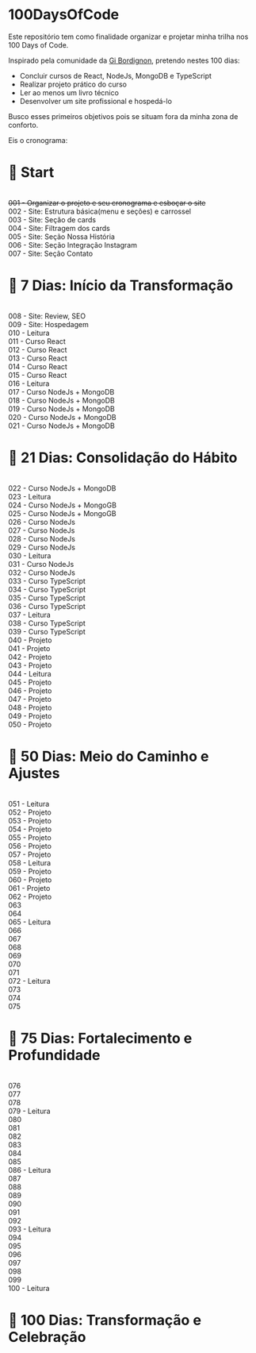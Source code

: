 # 100DaysOfCode

Este repositório tem como finalidade organizar e projetar minha trilha nos 100 Days of Code.

Inspirado pela comunidade da <a href="https://github.com/sspacecoding">Gi Bordignon</a>, pretendo nestes 100 dias:

- Concluir cursos de React, NodeJs, MongoDB e TypeScript
- Realizar projeto prático do curso
- Ler ao menos um livro técnico
- Desenvolver um site profissional e hospedá-lo

Busco esses primeiros objetivos pois se situam fora da minha zona de conforto.

Eis o cronograma:

<h1>🚩 Start</h1>

<br>~~001 - Organizar o projeto e seu cronograma e esboçar o site~~
<br>002 - Site: Estrutura básica(menu e seções) e carrossel 
<br>003 - Site: Seção de cards
<br>004 - Site: Filtragem dos cards
<br>005 - Site: Seção Nossa História
<br>006 - Site: Seção Integração Instagram
<br>007 - Site: Seção Contato
<br><h1>🚩 7 Dias: Início da Transformação</h1>
<br>008 - Site: Review, SEO
<br>009 - Site: Hospedagem
<br>010 - Leitura
<br>011 - Curso React
<br>012 - Curso React
<br>013 - Curso React
<br>014 - Curso React
<br>015 - Curso React
<br>016 - Leitura
<br>017 - Curso NodeJs + MongoDB
<br>018 - Curso NodeJs + MongoDB
<br>019 - Curso NodeJs + MongoDB
<br>020 - Curso NodeJs + MongoDB
<br>021 - Curso NodeJs + MongoDB
<br><h1>🚩 21 Dias: Consolidação do Hábito</h1>
<br>022 - Curso NodeJs + MongoDB
<br>023 - Leitura
<br>024 - Curso NodeJs + MongoGB
<br>025 - Curso NodeJs + MongoGB
<br>026 - Curso NodeJs
<br>027 - Curso NodeJs
<br>028 - Curso NodeJs
<br>029 - Curso NodeJs
<br>030 - Leitura
<br>031 - Curso NodeJs
<br>032 - Curso NodeJs
<br>033 - Curso TypeScript
<br>034 - Curso TypeScript
<br>035 - Curso TypeScript
<br>036 - Curso TypeScript
<br>037 - Leitura
<br>038 - Curso TypeScript
<br>039 - Curso TypeScript
<br>040 - Projeto
<br>041 - Projeto
<br>042 - Projeto
<br>043 - Projeto
<br>044 - Leitura
<br>045 - Projeto
<br>046 - Projeto
<br>047 - Projeto
<br>048 - Projeto
<br>049 - Projeto
<br>050 - Projeto
<br><h1>🚩 50 Dias: Meio do Caminho e Ajustes</h1>
<br>051 - Leitura
<br>052 - Projeto
<br>053 - Projeto
<br>054 - Projeto
<br>055 - Projeto
<br>056 - Projeto
<br>057 - Projeto
<br>058 - Leitura
<br>059 - Projeto
<br>060 - Projeto
<br>061 - Projeto
<br>062 - Projeto
<br>063
<br>064
<br>065 - Leitura
<br>066
<br>067
<br>068
<br>069
<br>070
<br>071
<br>072 - Leitura
<br>073
<br>074
<br>075
<br><h1>🚩 75 Dias: Fortalecimento e Profundidade</h1>
<br>076
<br>077
<br>078
<br>079 - Leitura
<br>080
<br>081
<br>082
<br>083
<br>084
<br>085
<br>086 - Leitura
<br>087
<br>088
<br>089
<br>090
<br>091
<br>092
<br>093 - Leitura
<br>094
<br>095
<br>096
<br>097
<br>098
<br>099
<br>100 - Leitura
<br><h1>🚩 100 Dias: Transformação e Celebração</h1>
